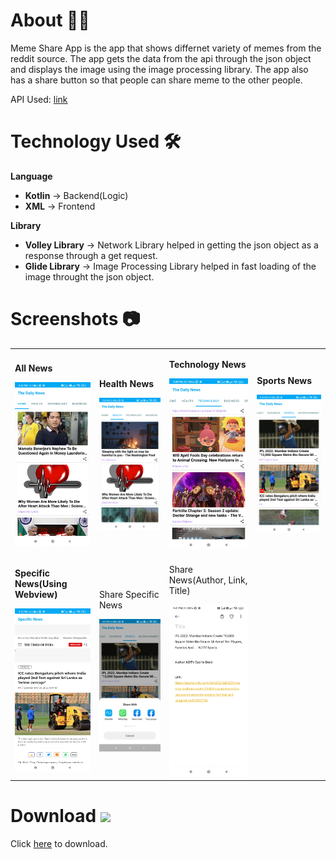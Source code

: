 # About 👩‍💻
Meme Share App is the app that shows differnet variety of memes from the reddit source. The app gets the data from the api through the json object and displays the image using the image processing library. The app also has a share button so that people can share meme to the other people.

API Used: [link](https://meme-api.herokuapp.com/gimme)

# Technology Used 🛠
<p><b>Language</b></p>
<ul>
  <li><b>Kotlin</b> -> Backend(Logic)</li>
  <li><b>XML</b> -> Frontend</li>
  </ul>
  
  <p><b>Library</b></p>
<ul>
  <li><b>Volley Library</b> -> Network Library helped in getting the json object as a response through a get request.</li>
  <li><b>Glide Library</b> -> Image Processing Library helped in fast loading of the image throught the json object.</li>
  </ul>

# Screenshots 📷
<table>
  <tr>
    <td>
      <p><b>All News</b></p>
      <img src="https://github.com/VaibhavShanbhag/The-Daily-News-App/blob/master/assets/AllNews.jpg" width="250">
    </td>
    <td>
      <p><b>Health News</b></p>
      <img src="https://github.com/VaibhavShanbhag/The-Daily-News-App/blob/master/assets/HealthNews.jpg" width="250">
    </td>
    <td>
      <p><b>Technology News</b></p>
      <img src="https://github.com/VaibhavShanbhag/The-Daily-News-App/blob/master/assets/TechNews.jpg" width="250">
    </td>
    <td>
      <p><b>Sports News</b></p>
      <img src="https://github.com/VaibhavShanbhag/The-Daily-News-App/blob/master/assets/SportsNews.jpg" width="300">
    </td>
  </tr>
  <tr>
     <td>
      <p><b>Specific News(Using Webview)</b></p>
      <img src="https://github.com/VaibhavShanbhag/The-Daily-News-App/blob/master/assets/WebviewNews.jpg" width="250">
    </td>
    <td>
      <p>Share Specific News</b></p>
      <img src="https://github.com/VaibhavShanbhag/The-Daily-News-App/blob/master/assets/ShareNews.jpg" width="250">
    </td>
    <td>
      <p>Share News(Author, Link, Title)</b></p>
      <img src="https://github.com/VaibhavShanbhag/The-Daily-News-App/blob/master/assets/ShareNewsLink.jpg" width="250">
    </td>
  </tr>
  </table>
  
# Download <img src="https://cdn.pixabay.com/photo/2016/12/18/13/45/download-1915753_960_720.png" width="30">
Click [here](https://drive.google.com/file/d/1Xh8TMiu2V8UtQKtCJnxqUnPJ5PXjwle1/view?usp=sharing) to download.
